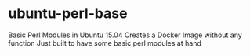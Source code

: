 # ubuntu-perl-base
Basic Perl Modules in Ubuntu 15.04
Creates a Docker Image without any function
Just built to have some basic perl modules at hand
